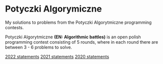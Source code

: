 # Potyczki Algorymiczne

My solutions to problems from the Potyczki Algorytmiczne programming contests.

Potyczki Algorytmiczne __(EN: Algorithmic battles)__ is an open polish programming contest consisting of 5 rounds, where in each round there are between 3 - 6 problems to solve.

[2022 statements](https://sio2.mimuw.edu.pl/c/pa-2022-1/p/)
[2021 statements](https://sio2.mimuw.edu.pl/c/pa-2021-1/p/)
[2020 statements](https://sio2.mimuw.edu.pl/c/pa-2020-1/p/)
